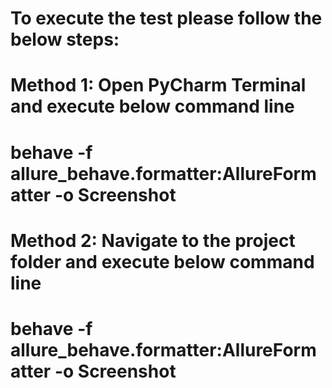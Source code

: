 # To execute the test please follow the below steps:
# Method 1: Open PyCharm Terminal and execute below command line
# behave -f allure_behave.formatter:AllureFormatter -o Screenshot

# Method 2: Navigate to the project folder and execute below command line
# behave -f allure_behave.formatter:AllureFormatter -o Screenshot 
